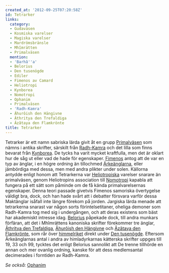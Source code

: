 ```yaml
---
created_at: '2012-09-25T07:20:58Z'
id: Tetrarker
links:
  category:
  - Gudaväsen
  - Kosmiska varelser
  - Magiska varelser
  - Mardrömsbränsle
  - Mhîmrätten
  - Primalväsen
  mention:
  - 'Barhâ''a'
  - Belorius
  - Den tusenögde
  - Ediler
  - Fimenos av Camard
  - Heliotropi
  - Kynborea
  - Nomotropi
  - Ophanim
  - Primalväsen
  - 'Radh-Kamra'
  - Âhurôish den Hängivne
  - Âthritya den Trefaldiga
  - Âzâtaya den Flamkrönte
title: Tetrarker
---
```


Tetrarker är ett namn sabriska lärda givit åt en grupp [Primalväsen] som nämns i antika skrifter,
särskilt från [Radh-Kamra] och det lilla som finns bevarat från [Kynborea]. De tycks ha varit mycket
kraftfulla, men det är oklart hur de såg ut eller vad de hade för egenskaper. [Fimenos] antog att de
var en typ av änglar, i en högre ordning än tillochmed [Ärkeänglarna], eller jämbördiga med dessa,
men med andra plikter under solen. Källorna antydde enligt honom att Tetrarkerna var [Heliotropiska]
varelser snarare än primalväsen, genom Heliotropins association till [Nomotropi] kapabla att fungera
på ett sätt som påminde om de få kända primalvarelsernas egenskaper. Denna teori passade givetvis
Fimenos samoriska övertygelse väldigt bra, dock, och han hade svårt att i debatter försvara varför
dessa Maktänglar isåfall inte längre förekom på jorden. Jargiska lärda menade att tetrarkerna
snarast var någon sorts förintelsetitaner, oheliga demoner som Radh-Kamra tog med sig i undergången,
och att deras existens som bäst har akademiskt intresse idag. [Belorius] påpekade dock, till andra
munkars förfäran, att det i Mhîmrättens kanoniska skrifter förekommer tre änglar, [Âthritya den
Trefaldiga], [Âhurôish den Hängivne] och [Âzâtaya den Flamkrönte], som rår över [himmelriket] direkt
under [Den tusenögde]. Eftersom Ärkeänglarnas antal i andra av himladyrkarnas kätterska skrifter
uppges till 19, 33 och 99, tycktes det enligt Belorius sannolikt att De trenne tillhörde en annan
och mer ovanlig ordning, kanske för att dess medlemsantal decimerades i forntiden av Radh-Kamra.

*Se också:* [Ophanim]

  [Primalväsen]: Primalväsen
  [Radh-Kamra]: Radh-Kamra
  [Kynborea]: Kynborea
  [Fimenos]: Fimenos_av_Camard
  [Ärkeänglarna]: Ediler
  [Heliotropiska]: Heliotropi
  [Nomotropi]: Nomotropi
  [Belorius]: Belorius
  [Âthritya den Trefaldiga]: Âthritya_den_Trefaldiga
  [Âhurôish den Hängivne]: Âhurôish_den_Hängivne
  [Âzâtaya den Flamkrönte]: Âzâtaya_den_Flamkrönte
  [himmelriket]: Barhâa
  [Den tusenögde]: Den_tusenögde
  [Ophanim]: Ophanim
